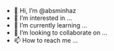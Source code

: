 - 👋 Hi, I’m @absminhaz
- 👀 I’m interested in ...
- 🌱 I’m currently learning ...
- 💞️ I’m looking to collaborate on ...
- 📫 How to reach me ...

<!---
absminhaz/absminhaz is a ✨ special ✨ repository because its `README.md` (this file) appears on your GitHub profile.
You can click the Preview link to take a look at your changes.
--->
